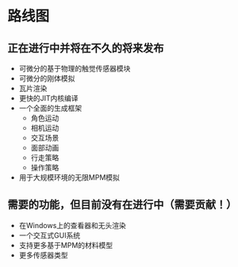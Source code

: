 # 路线图

## 正在进行中并将在不久的将来发布

- 可微分的基于物理的触觉传感器模块
- 可微分的刚体模拟
- 瓦片渲染
- 更快的JIT内核编译
- 一个全面的生成框架
  - 角色运动
  - 相机运动
  - 交互场景
  - 面部动画
  - 行走策略
  - 操作策略
- 用于大规模环境的无限MPM模拟

## 需要的功能，但目前没有在进行中（需要贡献！）

- 在Windows上的查看器和无头渲染
- 一个交互式GUI系统
- 支持更多基于MPM的材料模型
- 更多传感器类型
